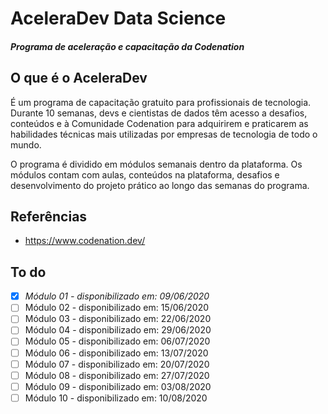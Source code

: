# AceleraDev Data Science

##### Programa de aceleração e capacitação da Codenation

## O que é o AceleraDev

É um programa de capacitação gratuito para profissionais de tecnologia. Durante 10 semanas, devs e cientistas de dados têm acesso a desafios, conteúdos e à Comunidade Codenation para adquirirem e praticarem as habilidades técnicas mais utilizadas por empresas de tecnologia de todo o mundo.

O programa é dividido em módulos semanais dentro da plataforma. Os módulos contam com aulas, conteúdos na plataforma, desafios e desenvolvimento do projeto prático ao longo das semanas do programa.

## Referências

- https://www.codenation.dev/

## To do

- [x] *Módulo 01 - disponibilizado em: 09/06/2020*
- [ ] Módulo 02 - disponibilizado em: 15/06/2020
- [ ] Módulo 03 - disponibilizado em: 22/06/2020
- [ ] Módulo 04 - disponibilizado em: 29/06/2020
- [ ] Módulo 05 - disponibilizado em: 06/07/2020
- [ ] Módulo 06 - disponibilizado em: 13/07/2020
- [ ] Módulo 07 - disponibilizado em: 20/07/2020
- [ ] Módulo 08 - disponibilizado em: 27/07/2020
- [ ] Módulo 09 - disponibilizado em: 03/08/2020
- [ ] Módulo 10 - disponibilizado em: 10/08/2020
